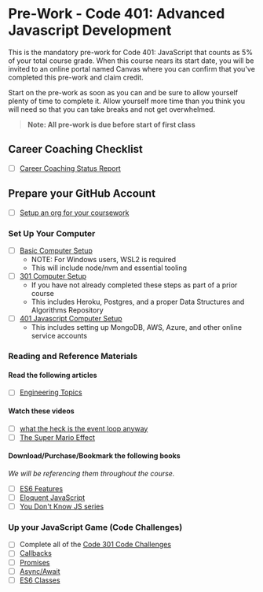# Pre-Work - Code 401: Advanced Javascript Development

This is the mandatory pre-work for Code 401: JavaScript that counts as 5% of your total course grade. When this course nears its start date, you will be invited to an online portal named Canvas where you can confirm that you've completed this pre-work and claim credit.

Start on the pre-work as soon as you can and be sure to allow yourself plenty of time to complete it. Allow yourself more time than you think you will need so that you can take breaks and not get overwhelmed.

> **Note: All pre-work is due before start of first class**

## Career Coaching Checklist

- [ ] [Career Coaching Status Report](https://codefellows.github.io/common_curriculum/career_coaching/401/prework/status-report)

## Prepare your GitHub Account

- [ ] [Setup an org for your coursework](./class-org-and-repository.md)

### Set Up Your Computer

- [ ] [Basic Computer Setup](https://codefellows.github.io/setup-guide)
  - NOTE: For Windows users, WSL2 is required
  - This will include node/nvm and essential tooling
- [ ] [301 Computer Setup](https://codefellows.github.io/setup-guide/code-301/)
  - If you have not already completed these steps as part of a prior course
  - This includes Heroku, Postgres, and a proper Data Structures and Algorithms Repository
- [ ] [401 Javascript Computer Setup](https://codefellows.github.io/setup-guide/code-401-javascript/)
  - This includes setting up MongoDB, AWS, Azure, and other online service accounts

### Reading and Reference Materials

#### Read the following articles

- [ ] [Engineering Topics](./readings.md)

#### Watch these videos

- [ ] [what the heck is the event loop anyway](https://www.youtube.com/watch?v=8aGhZQkoFbQ)
- [ ] [The Super Mario Effect](https://www.youtube.com/watch?v=9vJRopau0g0)

#### Download/Purchase/Bookmark the following books

*We will be referencing them throughout the course.*

- [ ] [ES6 Features](http://es6-features.org/)
- [ ] [Eloquent JavaScript](http://eloquentjavascript.net/)
- [ ] [You Don't Know JS series](https://github.com/getify/You-Dont-Know-JS)

### Up your JavaScript Game (Code Challenges)

- [ ] Complete all of the [Code 301 Code Challenges](301-code-challenges.md)
- [ ] [Callbacks](./callbacks)
- [ ] [Promises](./promises)
- [ ] [Async/Await](./async-await)
- [ ] [ES6 Classes](./classes)
